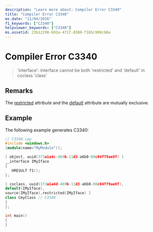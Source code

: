 ```yaml
---
description: "Learn more about: Compiler Error C3340"
title: "Compiler Error C3340"
ms.date: "11/04/2016"
f1_keywords: ["C3340"]
helpviewer_keywords: ["C3340"]
ms.assetid: 23b12298-b92a-4717-8380-f165c998cb8a
---
```

# Compiler Error C3340

> 'interface': interface cannot be both 'restricted' and 'default' in coclass 'class'

## Remarks

The [restricted](../../windows/attributes/restricted.md) attribute and the [default](../../windows/attributes/default-cpp.md) attribute are mutually exclusive.

## Example

The following example generates C3340:

```cpp
// C3340.cpp
#include <windows.h>
[module(name="MyModule")];

[ object, uuid(373a1a4c-469b-11d3-a6b0-00c04f79ae8f) ]
__interface IMyIface
{
   HRESULT f1();
};

[ coclass, uuid(373a1a4d-469b-11d3-a6b0-00c04f79ae8f),
default(IMyIface),
source(IMyIface),restricted(IMyIface) ]
class CmyClass // C3340
{
};

int main()
{
}
```
